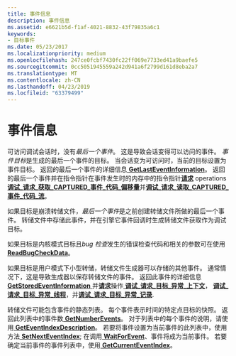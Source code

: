 ```yaml
---
title: 事件信息
description: 事件信息
ms.assetid: e6621b5d-f1af-4021-8832-43f79835a6c1
keywords:
- 目标事件
ms.date: 05/23/2017
ms.localizationpriority: medium
ms.openlocfilehash: 247ce0fcbf7430fc22ff069e7733ed41a9baefe5
ms.sourcegitcommit: 0cc5051945559a242d941a6f2799d161d8eba2a7
ms.translationtype: MT
ms.contentlocale: zh-CN
ms.lasthandoff: 04/23/2019
ms.locfileid: "63379499"
---
```

# <a name="event-information"></a>事件信息


可访问调试会话时，没有*最后一个事件*。 这是导致会话变得可以访问的事件。 *事件目标*是生成的最后一个事件的目标。 当会话变为可访问时，当前的目标设置为事件目标。 返回的最后一个事件的详细信息[ **GetLastEventInformation**](https://msdn.microsoft.com/library/windows/hardware/ff546982)。 返回的最后一个事件并在指令指针在事件发生时的内存中的指令指针[**请求**](https://msdn.microsoft.com/library/windows/hardware/ff554564) operations [**调试\_请求\_获取\_CAPTURED\_事件\_代码\_偏移量**](https://msdn.microsoft.com/library/windows/hardware/ff541561)并[**调试\_请求\_读取\_CAPTURED\_事件\_代码\_流**](https://msdn.microsoft.com/library/windows/hardware/ff541572)。

如果目标是崩溃转储文件，*最后一个事件*是之前创建转储文件所做的最后一个事件。 转储文件中存储此事件，并在引擎它事件回调时生成转储文件获取作为调试目标。

如果目标是内核模式目标且*bug 检查*发生的错误检查代码和相关的参数可在使用[ **ReadBugCheckData**](https://msdn.microsoft.com/library/windows/hardware/ff553517)。

如果目标是用户模式下小型转储，转储文件生成器可以存储的其他事件。 通常情况下，这是导致生成器以保存转储文件的事件。 返回此事件的详细信息[ **GetStoredEventInformation** ](https://msdn.microsoft.com/library/windows/hardware/ff548431)并[**请求**](https://msdn.microsoft.com/library/windows/hardware/ff554564)操作[ **调试\_请求\_目标\_异常\_上下文**](https://msdn.microsoft.com/library/windows/hardware/ff541606)， [**调试\_请求\_目标\_异常\_线程**](https://msdn.microsoft.com/library/windows/hardware/ff541623)，并[**调试\_请求\_目标\_异常\_记录**](https://msdn.microsoft.com/library/windows/hardware/ff541616).

转储文件可能包含事件的静态列表。 每个事件表示时间的特定点目标的快照。 返回此列表中的事件数[ **GetNumberEvents**](https://msdn.microsoft.com/library/windows/hardware/ff547906)。 对于列表中的每个事件的说明，请使用[ **GetEventIndexDescription**](https://msdn.microsoft.com/library/windows/hardware/ff546630)。 若要将事件设置为当前事件的此列表中，使用方法[ **SetNextEventIndex**](https://msdn.microsoft.com/library/windows/hardware/ff556737); 在调用[ **WaitForEvent**](https://msdn.microsoft.com/library/windows/hardware/ff561229)、事件将成为当前事件。 若要确定当前事件的事件列表中，使用[ **GetCurrentEventIndex**](https://msdn.microsoft.com/library/windows/hardware/ff545755)。

 

 





